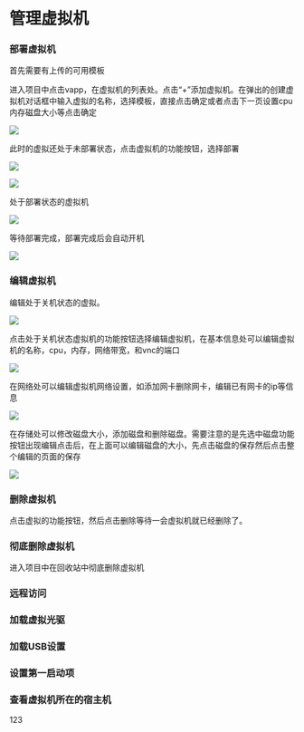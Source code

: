 # 管理虚拟机

### 部署虚拟机

首先需要有上传的可用模板

进入项目中点击vapp，在虚拟机的列表处。点击“+”添加虚拟机。在弹出的创建虚拟机对话框中输入虚拟的名称，选择模板，直接点击确定或者点击下一页设置cpu内存磁盘大小等点击确定

![](/assets/火狐截图_2016-09-26T06-32-14.294Z.png)

此时的虚拟还处于未部署状态，点击虚拟机的功能按钮，选择部署

![](/assets/火狐截图_2016-09-26T06-55-22.329Z.png)

![](/assets/火狐截图_2016-09-26T06-56-59.273Z.png)

处于部署状态的虚拟机

![](/assets/火狐截图_2016-09-26T06-58-03.217Z.png)

等待部署完成，部署完成后会自动开机

![](/assets/火狐截图_2016-09-26T07-00-59.393Z.png)

### 编辑虚拟机

编辑处于关机状态的虚拟。

![](/assets/火狐截图_2016-09-26T08-37-39.848Z.png)

点击处于关机状态虚拟机的功能按钮选择编辑虚拟机，在基本信息处可以编辑虚拟机的名称，cpu，内存，网络带宽，和vnc的端口

![](/assets/火狐截图_2016-09-26T08-41-08.888Z.png)

在网络处可以编辑虚拟机网络设置，如添加网卡删除网卡，编辑已有网卡的ip等信息

![](/assets/火狐截图_2016-09-26T08-49-57.108Z.png)

在存储处可以修改磁盘大小，添加磁盘和删除磁盘。需要注意的是先选中磁盘功能按钮出现编辑点击后，在上面可以编辑磁盘的大小，先点击磁盘的保存然后点击整个编辑的页面的保存

![](/assets/火狐截图_2016-09-26T09-31-39.855Z.png)

### 删除虚拟机

点击虚拟的功能按钮，然后点击删除等待一会虚拟机就已经删除了。

### 彻底删除虚拟机

进入项目中在回收站中彻底删除虚拟机

### 远程访问

### 加载虚拟光驱

### 加载USB设置

### 设置第一启动项

### 查看虚拟机所在的宿主机

123

